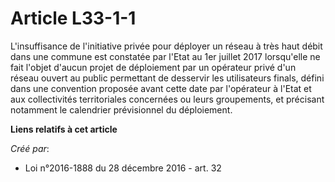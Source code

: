 # Article L33-1-1

L'insuffisance de l'initiative privée pour déployer un réseau à très  haut débit dans une commune est constatée par l'Etat au
1er juillet 2017  lorsqu'elle ne fait l'objet d'aucun projet de déploiement par un  opérateur privé d'un réseau ouvert au
public permettant de desservir les  utilisateurs finals, défini dans une convention proposée avant cette  date par
l'opérateur à l'Etat et aux collectivités territoriales  concernées ou leurs groupements, et précisant notamment le
calendrier  prévisionnel du déploiement.

**Liens relatifs à cet article**

_Créé par_:

  - Loi n°2016-1888 du 28 décembre 2016 - art. 32
